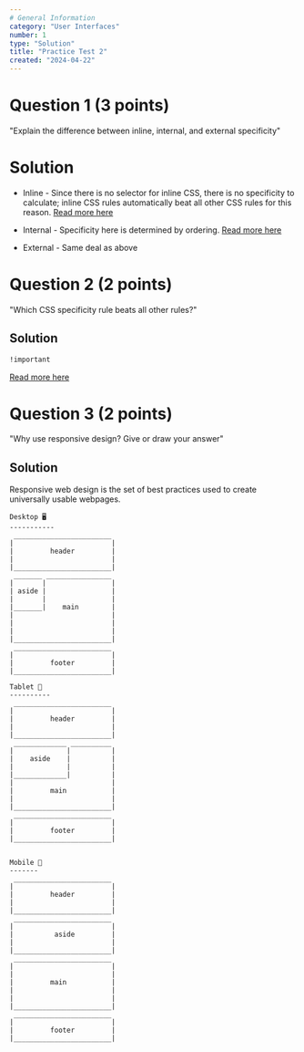 ```yaml
---
# General Information
category: "User Interfaces"
number: 1
type: "Solution"
title: "Practice Test 2"
created: "2024-04-22"
---
```


# Question 1 (3 points)

"Explain the difference between inline, internal, and external specificity"

# Solution

- Inline - Since there is no selector for inline CSS, there is no specificity to calculate; inline CSS rules automatically beat all other CSS rules for this reason. [Read more here](https://www.elizabethpoggie.com/notes/14-user-interfaces#inline-css)

- Internal - Specificity here is determined by ordering. [Read more here](https://www.elizabethpoggie.com/notes/14-user-interfaces#internal-and-external-css)

- External - Same deal as above

# Question 2 (2 points)

"Which CSS specificity rule beats all other rules?"

## Solution

```css
!important
```

[Read more here](https://www.elizabethpoggie.com/notes/14-user-interfaces#inline-css)

# Question 3 (2 points)

"Why use responsive design? Give or draw your answer"

## Solution

Responsive web design is the set of best practices used to create universally usable webpages.

```text
Desktop 🖥️
-----------
 ________________________
|                        |
|         header         |
|                        |
|________________________|
 _______ ________________
|       |                |
| aside |                |
|       |                |
|_______|    main        |
|                        |
|                        |
|                        |
|________________________|
 ________________________
|                        |
|         footer         |
|________________________|

Tablet 🍎
----------
 ________________________
|                        |
|         header         |
|                        |
|________________________|
 _____________ __________
|             |          |
|    aside    |          |
|             |          |
|_____________|          |
|                        |
|         main           |
|                        |
|________________________|
 ________________________
|                        |
|         footer         |
|________________________|


Mobile 📱
-------
 ________________________
|                        |
|         header         |
|                        |
|________________________|
 ________________________
|                        |
|          aside         |
|                        |
|________________________|
 ________________________
|                        |
|                        |
|         main           |
|                        |
|                        |
|________________________|
 ________________________
|                        |
|         footer         |
|________________________|

```
